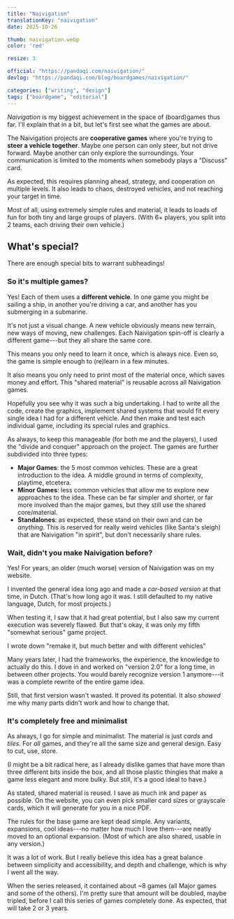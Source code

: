 ```yaml
---
title: "Naivigation"
translationKey: "naivigation"
date: 2025-10-26

thumb: naivigation.webp
color: 'red'

resize: 3

official: "https://pandaqi.com/naivigation/"
devlog: "https://pandaqi.com/blog/boardgames/naivigation/"

categories: ["writing", "design"]
tags: ["boardgame", "editorial"]
---
```


_Naivigation_ is my biggest achievement in the space of (board)games thus far. I'll explain that in a bit, but let's first see what the games are about.

The Naivigation projects are **cooperative games** where you're trying to **steer a vehicle together**. Maybe one person can only steer, but not drive forward. Maybe another can only explore the surroundings. Your communication is limited to the moments when somebody plays a "Discuss" card.

As expected, this requires planning ahead, strategy, and cooperation on multiple levels. It also leads to chaos, destroyed vehicles, and not reaching your target in time. 

Most of all, using extremely simple rules and material, it leads to loads of fun for both tiny and large groups of players. (With 6+ players, you split into 2 teams, each driving their own vehicle.)

## What's special?

There are enough special bits to warrant subheadings!

### So it's multiple games?

Yes! Each of them uses a **different vehicle**. In one game you might be sailing a ship, in another you're driving a car, and another has you submerging in a submarine.

It's not just a visual change. A new vehicle obviously means new terrain, new ways of moving, new challenges. Each Naivigation spin-off is clearly a different game---but they all share the same core.

This means you only need to learn it once, which is always nice. Even so, the game is simple enough to (re)learn in a few minutes.

It also means you only need to print most of the material once, which saves money and effort. This "shared material" is reusable across all Naivigation games.

Hopefully you see why it was such a big undertaking. I had to write all the code, create the graphics, implement shared systems that would fit every single idea I had for a different vehicle. And then make and test each individual game, including its special rules and graphics.

As always, to keep this manageable (for both me and the players), I used the "divide and conquer" approach on the project. The games are further subdivided into three types:

* **Major Games**: the 5 most common vehicles. These are a great introduction to the idea. A middle ground in terms of complexity, playtime, etcetera.
* **Minor Games**: less common vehicles that allow me to explore new approaches to the idea. These can be far simpler and shorter, or far more involved than the major games, but they still use the shared core/material.
* **Standalones**: as expected, these stand on their own and can be _anything_. This is reserved for really weird vehicles (like Santa's sleigh) that are Naivigation "in spirit", but don't necessarily share rules.

### Wait, didn't you make Naivigation before?

Yes! For years, an older (much worse) version of Naivigation was on my website. 

I invented the general idea long ago and made a _car-based version_ at that time, in Dutch. (That's how long ago it was. I still defaulted to my native language, Dutch, for most projects.)

When testing it, I saw that it had great potential, but I also saw my current execution was severely flawed. But that's okay, it was only my fifth "somewhat serious" game project. 

I wrote down "remake it, but much better and with different vehicles"

Many years later, I had the frameworks, the experience, the knowledge to actually do this. I dove in and worked on "version 2.0" for a long time, in between other projects. You would barely recognize version 1 anymore---it was a complete rewrite of the entire game idea.

Still, that first version wasn't wasted. It proved its potential. It also _showed_ me why many parts didn't work and how to change that.

### It's completely free and minimalist

As always, I go for simple and minimalist. The material is just _cards_ and _tiles_. For _all_ games, and they're all the same size and general design. Easy to cut, use, store. 

(I might be a bit radical here, as I already dislike games that have more than three different bits inside the box, and all those plastic thingies that make a game less elegant and more bulky. But still, it's a good ideal to have.)

As stated, shared material is reused. I save as much ink and paper as possible. On the website, you can even pick smaller card sizes or grayscale cards, which it will generate for you in a nice PDF.

The rules for the base game are kept dead simple. Any variants, expansions, cool ideas---no matter how much I love them---are neatly moved to an optional expansion. (Most of which are also shared, usable in any version.)

It was a lot of work. But I really believe this idea has a great balance between simplicity and accessibility, and depth and challenge, which is why I went all the way. 

When the series released, it contained about ~8 games (all Major games and some of the others). I'm pretty sure that amount will be doubled, maybe tripled, before I call this series of games completely done. As expected, that will take 2 or 3 years.